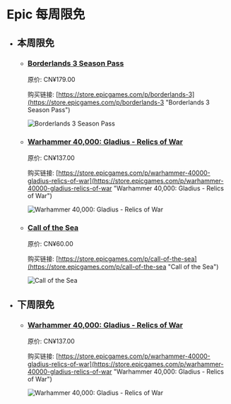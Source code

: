 # Epic 每周限免

- ## 本周限免


  - ### [Borderlands 3 Season Pass](https://store.epicgames.com/p/borderlands-3 "Borderlands 3 Season Pass")

    原价: CN¥179.00

    购买链接: [https://store.epicgames.com/p/borderlands-3](https://store.epicgames.com/p/borderlands-3 "Borderlands 3 Season Pass")

    ![Borderlands 3 Season Pass](https://cdn1.epicgames.com/offer/catnip/Diesel_productv2_borderlands-3_season-pass_BL3_SEASONPASS_Hero-3840x2160-4411e63a005a43811a2bc516ae7ec584598fd4aa-3840x2160-b8988ebb0f3d9159671e8968af991f30_3840x2160-b8988ebb0f3d9159671e8968af991f30)


  - ### [Warhammer 40,000: Gladius - Relics of War](https://store.epicgames.com/p/warhammer-40000-gladius-relics-of-war "Warhammer 40,000: Gladius - Relics of War")

    原价: CN¥137.00

    购买链接: [https://store.epicgames.com/p/warhammer-40000-gladius-relics-of-war](https://store.epicgames.com/p/warhammer-40000-gladius-relics-of-war "Warhammer 40,000: Gladius - Relics of War")

    ![Warhammer 40,000: Gladius - Relics of War](https://cdn1.epicgames.com/0d89655f53884b09b241b60c07e684af/offer/EGS_Warhammer40000GladiusRelicsofWar_ProxyStudios_S1-2560x1440-961653d760b7d41a65a0c268be581870.jpg)


  - ### [Call of the Sea](https://store.epicgames.com/p/call-of-the-sea "Call of the Sea")

    原价: CN¥60.00

    购买链接: [https://store.epicgames.com/p/call-of-the-sea](https://store.epicgames.com/p/call-of-the-sea "Call of the Sea")

    ![Call of the Sea](https://cdn1.epicgames.com/salesEvent/salesEvent/EGS_CalloftheSea_OutoftheBlue_S1_2560x1440-204699c6410deef9c18be0ee392f8335)


- ## 下周限免


  - ### [Warhammer 40,000: Gladius - Relics of War](https://store.epicgames.com/p/warhammer-40000-gladius-relics-of-war "Warhammer 40,000: Gladius - Relics of War")

    原价: CN¥137.00

    购买链接: [https://store.epicgames.com/p/warhammer-40000-gladius-relics-of-war](https://store.epicgames.com/p/warhammer-40000-gladius-relics-of-war "Warhammer 40,000: Gladius - Relics of War")

    ![Warhammer 40,000: Gladius - Relics of War](https://cdn1.epicgames.com/0d89655f53884b09b241b60c07e684af/offer/EGS_Warhammer40000GladiusRelicsofWar_ProxyStudios_S1-2560x1440-961653d760b7d41a65a0c268be581870.jpg)

